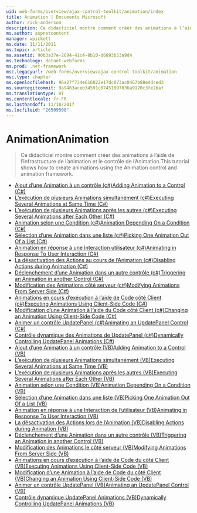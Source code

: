 ```yaml
---
uid: web-forms/overview/ajax-control-toolkit/animation/index
title: Animation | Documents Microsoft
author: rick-anderson
description: Ce didacticiel montre comment créer des animations à l’aide de l’infrastructure de l’animation et le contrôle de l’Animation.
ms.author: aspnetcontent
manager: wpickett
ms.date: 11/11/2011
ms.topic: article
ms.assetid: 90b3a37e-2694-41c4-8b10-d6893b53a9d4
ms.technology: dotnet-webforms
ms.prod: .net-framework
msc.legacyurl: /web-forms/overview/ajax-control-toolkit/animation
msc.type: chapter
ms.openlocfilehash: 96a27f734e616022e17dc073ac0467b88eddced3
ms.sourcegitcommit: 9a9483aceb34591c97451997036a9120c3fe2baf
ms.translationtype: HT
ms.contentlocale: fr-FR
ms.lasthandoff: 11/10/2017
ms.locfileid: "26509508"
---
```

<a name="animation"></a><span data-ttu-id="d1db1-103">Animation</span><span class="sxs-lookup"><span data-stu-id="d1db1-103">Animation</span></span>
====================
> <span data-ttu-id="d1db1-104">Ce didacticiel montre comment créer des animations à l’aide de l’infrastructure de l’animation et le contrôle de l’Animation.</span><span class="sxs-lookup"><span data-stu-id="d1db1-104">This tutorial shows how to create animations using the Animation control and animation framework.</span></span>


- [<span data-ttu-id="d1db1-105">Ajout d’une Animation à un contrôle (c#)</span><span class="sxs-lookup"><span data-stu-id="d1db1-105">Adding Animation to a Control (C#)</span></span>](adding-animation-to-a-control-cs.md)
- [<span data-ttu-id="d1db1-106">L’exécution de plusieurs Animations simultanément (c#)</span><span class="sxs-lookup"><span data-stu-id="d1db1-106">Executing Several Animations at Same Time (C#)</span></span>](executing-several-animations-at-the-same-time-cs.md)
- [<span data-ttu-id="d1db1-107">L’exécution de plusieurs Animations après les autres (c#)</span><span class="sxs-lookup"><span data-stu-id="d1db1-107">Executing Several Animations after Each Other (C#)</span></span>](executing-several-animations-after-each-other-cs.md)
- [<span data-ttu-id="d1db1-108">Animation selon une Condition (c#)</span><span class="sxs-lookup"><span data-stu-id="d1db1-108">Animation Depending On a Condition (C#)</span></span>](animation-depending-on-a-condition-cs.md)
- [<span data-ttu-id="d1db1-109">Sélection d’une Animation dans une liste (c#)</span><span class="sxs-lookup"><span data-stu-id="d1db1-109">Picking One Animation Out Of a List (C#)</span></span>](picking-one-animation-out-of-a-list-cs.md)
- [<span data-ttu-id="d1db1-110">Animation en réponse à une Interaction utilisateur (c#)</span><span class="sxs-lookup"><span data-stu-id="d1db1-110">Animating in Response To User Interaction (C#)</span></span>](animating-in-response-to-user-interaction-cs.md)
- [<span data-ttu-id="d1db1-111">La désactivation des Actions au cours de l’Animation (c#)</span><span class="sxs-lookup"><span data-stu-id="d1db1-111">Disabling Actions during Animation (C#)</span></span>](disabling-actions-during-animation-cs.md)
- [<span data-ttu-id="d1db1-112">Déclenchement d’une Animation dans un autre contrôle (c#)</span><span class="sxs-lookup"><span data-stu-id="d1db1-112">Triggering an Animation in another Control (C#)</span></span>](triggering-an-animation-in-another-control-cs.md)
- [<span data-ttu-id="d1db1-113">Modification des Animations côté serveur (c#)</span><span class="sxs-lookup"><span data-stu-id="d1db1-113">Modifying Animations From Server Side (C#)</span></span>](modifying-animations-from-the-server-side-cs.md)
- [<span data-ttu-id="d1db1-114">Animations en cours d’exécution à l’aide de Code côté Client (c#)</span><span class="sxs-lookup"><span data-stu-id="d1db1-114">Executing Animations Using Client-Side Code (C#)</span></span>](executing-animations-using-client-side-code-cs.md)
- [<span data-ttu-id="d1db1-115">Modification d’une Animation à l’aide du Code côté Client (c#)</span><span class="sxs-lookup"><span data-stu-id="d1db1-115">Changing an Animation Using Client-Side Code (C#)</span></span>](changing-an-animation-using-client-side-code-cs.md)
- [<span data-ttu-id="d1db1-116">Animer un contrôle UpdatePanel (c#)</span><span class="sxs-lookup"><span data-stu-id="d1db1-116">Animating an UpdatePanel Control (C#)</span></span>](animating-an-updatepanel-control-cs.md)
- [<span data-ttu-id="d1db1-117">Contrôle dynamique des Animations de UpdatePanel (c#)</span><span class="sxs-lookup"><span data-stu-id="d1db1-117">Dynamically Controlling UpdatePanel Animations (C#)</span></span>](dynamically-controlling-updatepanel-animations-cs.md)
- [<span data-ttu-id="d1db1-118">Ajout d’une Animation à un contrôle (VB)</span><span class="sxs-lookup"><span data-stu-id="d1db1-118">Adding Animation to a Control (VB)</span></span>](adding-animation-to-a-control-vb.md)
- [<span data-ttu-id="d1db1-119">L’exécution de plusieurs Animations simultanément (VB)</span><span class="sxs-lookup"><span data-stu-id="d1db1-119">Executing Several Animations at Same Time (VB)</span></span>](executing-several-animations-at-the-same-time-vb.md)
- [<span data-ttu-id="d1db1-120">L’exécution de plusieurs Animations après les autres (VB)</span><span class="sxs-lookup"><span data-stu-id="d1db1-120">Executing Several Animations after Each Other (VB)</span></span>](executing-several-animations-after-each-other-vb.md)
- [<span data-ttu-id="d1db1-121">Animation selon une Condition (VB)</span><span class="sxs-lookup"><span data-stu-id="d1db1-121">Animation Depending On a Condition (VB)</span></span>](animation-depending-on-a-condition-vb.md)
- [<span data-ttu-id="d1db1-122">Sélection d’une Animation dans une liste (VB)</span><span class="sxs-lookup"><span data-stu-id="d1db1-122">Picking One Animation Out Of a List (VB)</span></span>](picking-one-animation-out-of-a-list-vb.md)
- [<span data-ttu-id="d1db1-123">Animation en réponse à une Interaction de l’utilisateur (VB)</span><span class="sxs-lookup"><span data-stu-id="d1db1-123">Animating in Response To User Interaction (VB)</span></span>](animating-in-response-to-user-interaction-vb.md)
- [<span data-ttu-id="d1db1-124">La désactivation des Actions lors de l’Animation (VB)</span><span class="sxs-lookup"><span data-stu-id="d1db1-124">Disabling Actions during Animation (VB)</span></span>](disabling-actions-during-animation-vb.md)
- [<span data-ttu-id="d1db1-125">Déclenchement d’une Animation dans un autre contrôle (VB)</span><span class="sxs-lookup"><span data-stu-id="d1db1-125">Triggering an Animation in another Control (VB)</span></span>](triggering-an-animation-in-another-control-vb.md)
- [<span data-ttu-id="d1db1-126">Modification des Animations le côté serveur (VB)</span><span class="sxs-lookup"><span data-stu-id="d1db1-126">Modifying Animations From Server Side (VB)</span></span>](modifying-animations-from-the-server-side-vb.md)
- [<span data-ttu-id="d1db1-127">Animations en cours d’exécution à l’aide de Code du côté Client (VB)</span><span class="sxs-lookup"><span data-stu-id="d1db1-127">Executing Animations Using Client-Side Code (VB)</span></span>](executing-animations-using-client-side-code-vb.md)
- [<span data-ttu-id="d1db1-128">Modification d’une Animation à l’aide de Code du côté Client (VB)</span><span class="sxs-lookup"><span data-stu-id="d1db1-128">Changing an Animation Using Client-Side Code (VB)</span></span>](changing-an-animation-using-client-side-code-vb.md)
- [<span data-ttu-id="d1db1-129">Animer un contrôle UpdatePanel (VB)</span><span class="sxs-lookup"><span data-stu-id="d1db1-129">Animating an UpdatePanel Control (VB)</span></span>](animating-an-updatepanel-control-vb.md)
- [<span data-ttu-id="d1db1-130">Contrôle dynamique UpdatePanel Animations (VB)</span><span class="sxs-lookup"><span data-stu-id="d1db1-130">Dynamically Controlling UpdatePanel Animations (VB)</span></span>](dynamically-controlling-updatepanel-animations-vb.md)
